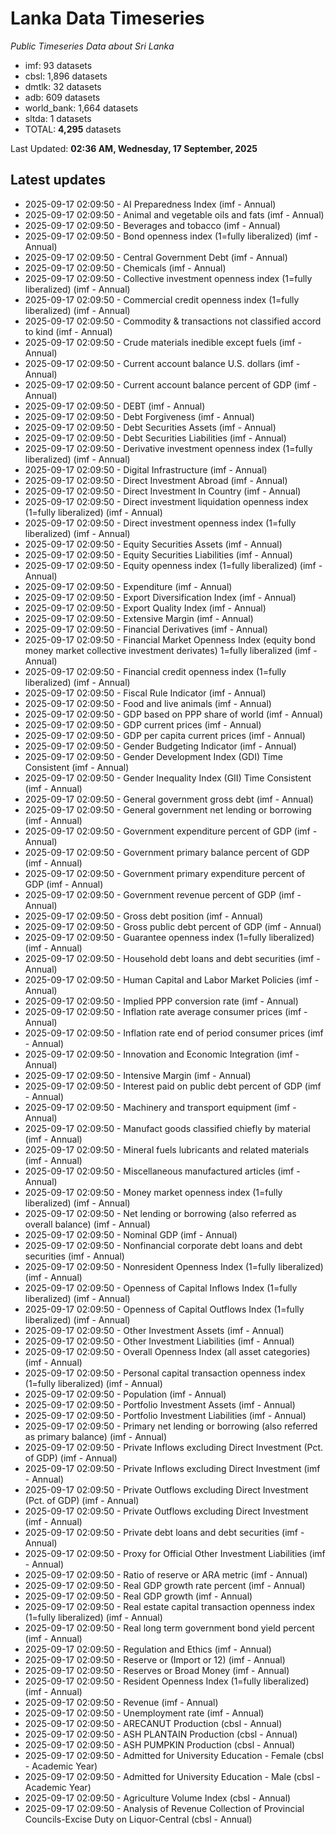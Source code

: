 # Lanka Data Timeseries
*Public Timeseries Data about Sri Lanka*

* imf: 93 datasets
* cbsl: 1,896 datasets
* dmtlk: 32 datasets
* adb: 609 datasets
* world_bank: 1,664 datasets
* sltda: 1 datasets
* TOTAL: **4,295** datasets

Last Updated: **02:36 AM, Wednesday, 17 September, 2025**

## Latest updates

* 2025-09-17 02:09:50 - AI Preparedness Index (imf - Annual)
* 2025-09-17 02:09:50 - Animal and vegetable oils and fats (imf - Annual)
* 2025-09-17 02:09:50 - Beverages and tobacco (imf - Annual)
* 2025-09-17 02:09:50 - Bond openness index (1=fully liberalized) (imf - Annual)
* 2025-09-17 02:09:50 - Central Government Debt (imf - Annual)
* 2025-09-17 02:09:50 - Chemicals (imf - Annual)
* 2025-09-17 02:09:50 - Collective investment openness index (1=fully liberalized) (imf - Annual)
* 2025-09-17 02:09:50 - Commercial credit openness index (1=fully liberalized) (imf - Annual)
* 2025-09-17 02:09:50 - Commodity & transactions not classified accord to kind (imf - Annual)
* 2025-09-17 02:09:50 - Crude materials inedible except fuels (imf - Annual)
* 2025-09-17 02:09:50 - Current account balance U.S. dollars (imf - Annual)
* 2025-09-17 02:09:50 - Current account balance percent of GDP (imf - Annual)
* 2025-09-17 02:09:50 - DEBT (imf - Annual)
* 2025-09-17 02:09:50 - Debt Forgiveness (imf - Annual)
* 2025-09-17 02:09:50 - Debt Securities Assets (imf - Annual)
* 2025-09-17 02:09:50 - Debt Securities Liabilities (imf - Annual)
* 2025-09-17 02:09:50 - Derivative investment openness index (1=fully liberalized) (imf - Annual)
* 2025-09-17 02:09:50 - Digital Infrastructure (imf - Annual)
* 2025-09-17 02:09:50 - Direct Investment Abroad (imf - Annual)
* 2025-09-17 02:09:50 - Direct Investment In Country (imf - Annual)
* 2025-09-17 02:09:50 - Direct investment liquidation openness index (1=fully liberalized) (imf - Annual)
* 2025-09-17 02:09:50 - Direct investment openness index (1=fully liberalized) (imf - Annual)
* 2025-09-17 02:09:50 - Equity Securities Assets (imf - Annual)
* 2025-09-17 02:09:50 - Equity Securities Liabilities (imf - Annual)
* 2025-09-17 02:09:50 - Equity openness index (1=fully liberalized) (imf - Annual)
* 2025-09-17 02:09:50 - Expenditure (imf - Annual)
* 2025-09-17 02:09:50 - Export Diversification Index (imf - Annual)
* 2025-09-17 02:09:50 - Export Quality Index (imf - Annual)
* 2025-09-17 02:09:50 - Extensive Margin (imf - Annual)
* 2025-09-17 02:09:50 - Financial Derivatives (imf - Annual)
* 2025-09-17 02:09:50 - Financial Market Openness Index (equity bond money market collective investment derivates) 1=fully liberalized (imf - Annual)
* 2025-09-17 02:09:50 - Financial credit openness index (1=fully liberalized) (imf - Annual)
* 2025-09-17 02:09:50 - Fiscal Rule Indicator (imf - Annual)
* 2025-09-17 02:09:50 - Food and live animals (imf - Annual)
* 2025-09-17 02:09:50 - GDP based on PPP share of world (imf - Annual)
* 2025-09-17 02:09:50 - GDP current prices (imf - Annual)
* 2025-09-17 02:09:50 - GDP per capita current prices (imf - Annual)
* 2025-09-17 02:09:50 - Gender Budgeting Indicator (imf - Annual)
* 2025-09-17 02:09:50 - Gender Development Index (GDI) Time Consistent (imf - Annual)
* 2025-09-17 02:09:50 - Gender Inequality Index (GII) Time Consistent (imf - Annual)
* 2025-09-17 02:09:50 - General government gross debt (imf - Annual)
* 2025-09-17 02:09:50 - General government net lending or borrowing (imf - Annual)
* 2025-09-17 02:09:50 - Government expenditure percent of GDP (imf - Annual)
* 2025-09-17 02:09:50 - Government primary balance percent of GDP (imf - Annual)
* 2025-09-17 02:09:50 - Government primary expenditure percent of GDP (imf - Annual)
* 2025-09-17 02:09:50 - Government revenue percent of GDP (imf - Annual)
* 2025-09-17 02:09:50 - Gross debt position (imf - Annual)
* 2025-09-17 02:09:50 - Gross public debt percent of GDP (imf - Annual)
* 2025-09-17 02:09:50 - Guarantee openness index (1=fully liberalized) (imf - Annual)
* 2025-09-17 02:09:50 - Household debt loans and debt securities (imf - Annual)
* 2025-09-17 02:09:50 - Human Capital and Labor Market Policies (imf - Annual)
* 2025-09-17 02:09:50 - Implied PPP conversion rate (imf - Annual)
* 2025-09-17 02:09:50 - Inflation rate average consumer prices (imf - Annual)
* 2025-09-17 02:09:50 - Inflation rate end of period consumer prices (imf - Annual)
* 2025-09-17 02:09:50 - Innovation and Economic Integration (imf - Annual)
* 2025-09-17 02:09:50 - Intensive Margin (imf - Annual)
* 2025-09-17 02:09:50 - Interest paid on public debt percent of GDP (imf - Annual)
* 2025-09-17 02:09:50 - Machinery and transport equipment (imf - Annual)
* 2025-09-17 02:09:50 - Manufact goods classified chiefly by material (imf - Annual)
* 2025-09-17 02:09:50 - Mineral fuels lubricants and related materials (imf - Annual)
* 2025-09-17 02:09:50 - Miscellaneous manufactured articles (imf - Annual)
* 2025-09-17 02:09:50 - Money market openness index (1=fully liberalized) (imf - Annual)
* 2025-09-17 02:09:50 - Net lending or borrowing (also referred as overall balance) (imf - Annual)
* 2025-09-17 02:09:50 - Nominal GDP (imf - Annual)
* 2025-09-17 02:09:50 - Nonfinancial corporate debt loans and debt securities (imf - Annual)
* 2025-09-17 02:09:50 - Nonresident Openness Index (1=fully liberalized) (imf - Annual)
* 2025-09-17 02:09:50 - Openness of Capital Inflows Index (1=fully liberalized) (imf - Annual)
* 2025-09-17 02:09:50 - Openness of Capital Outflows Index (1=fully liberalized) (imf - Annual)
* 2025-09-17 02:09:50 - Other Investment Assets (imf - Annual)
* 2025-09-17 02:09:50 - Other Investment Liabilities (imf - Annual)
* 2025-09-17 02:09:50 - Overall Openness Index (all asset categories) (imf - Annual)
* 2025-09-17 02:09:50 - Personal capital transaction openness index (1=fully liberalized) (imf - Annual)
* 2025-09-17 02:09:50 - Population (imf - Annual)
* 2025-09-17 02:09:50 - Portfolio Investment Assets (imf - Annual)
* 2025-09-17 02:09:50 - Portfolio Investment Liabilities (imf - Annual)
* 2025-09-17 02:09:50 - Primary net lending or borrowing (also referred as primary balance) (imf - Annual)
* 2025-09-17 02:09:50 - Private Inflows excluding Direct Investment (Pct. of GDP) (imf - Annual)
* 2025-09-17 02:09:50 - Private Inflows excluding Direct Investment (imf - Annual)
* 2025-09-17 02:09:50 - Private Outflows excluding Direct Investment (Pct. of GDP) (imf - Annual)
* 2025-09-17 02:09:50 - Private Outflows excluding Direct Investment (imf - Annual)
* 2025-09-17 02:09:50 - Private debt loans and debt securities (imf - Annual)
* 2025-09-17 02:09:50 - Proxy for Official Other Investment Liabilities (imf - Annual)
* 2025-09-17 02:09:50 - Ratio of reserve or ARA metric (imf - Annual)
* 2025-09-17 02:09:50 - Real GDP growth rate percent (imf - Annual)
* 2025-09-17 02:09:50 - Real GDP growth (imf - Annual)
* 2025-09-17 02:09:50 - Real estate capital transaction openness index (1=fully liberalized) (imf - Annual)
* 2025-09-17 02:09:50 - Real long term government bond yield percent (imf - Annual)
* 2025-09-17 02:09:50 - Regulation and Ethics (imf - Annual)
* 2025-09-17 02:09:50 - Reserve or (Import or 12) (imf - Annual)
* 2025-09-17 02:09:50 - Reserves or Broad Money (imf - Annual)
* 2025-09-17 02:09:50 - Resident Openness Index (1=fully liberalized) (imf - Annual)
* 2025-09-17 02:09:50 - Revenue (imf - Annual)
* 2025-09-17 02:09:50 - Unemployment rate (imf - Annual)
* 2025-09-17 02:09:50 - ARECANUT Production (cbsl - Annual)
* 2025-09-17 02:09:50 - ASH PLANTAIN Production (cbsl - Annual)
* 2025-09-17 02:09:50 - ASH PUMPKIN Production (cbsl - Annual)
* 2025-09-17 02:09:50 - Admitted for University Education - Female (cbsl - Academic Year)
* 2025-09-17 02:09:50 - Admitted for University Education - Male (cbsl - Academic Year)
* 2025-09-17 02:09:50 - Agriculture Volume Index (cbsl - Annual)
* 2025-09-17 02:09:50 - Analysis of Revenue Collection of Provincial Councils-Excise Duty on Liquor-Central (cbsl - Annual)